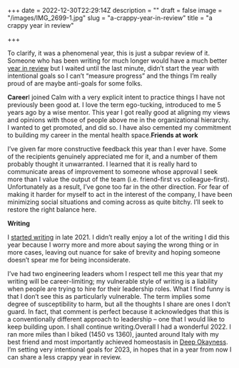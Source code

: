 +++
date = 2022-12-30T22:29:14Z
description = ""
draft = false
image = "/images/IMG_2699-1.jpg"
slug = "a-crappy-year-in-review"
title = "a crappy year in review"

+++


To clarify, it was a phenomenal year, this is just a subpar review of it. Someone who has been writing for much longer would have a much better [year in review](https://lethain.com/2022-in-review/) but I waited until the last minute, didn’t start the year with intentional goals so I can’t “measure progress” and the things I’m really proud of are maybe anti-goals for some folks.

**Career**I joined Calm with a very explicit intent to practice things I have not previously been good at. I love the term ego-tucking, introduced to me 5 years ago by a wise mentor. This year I got really good at aligning my views and opinions with those of people above me in the organizational hierarchy. I wanted to get promoted, and did so. I have also cemented my commitment to building my career in the mental health space.**Friends at work**

I’ve given far more constructive feedback this year than I ever have. Some of the recipients genuinely appreciated me for it, and a number of them probably thought it unwarranted. I learned that it is really hard to communicate areas of improvement to someone whose approval I seek more than I value the output of the team (i.e. friend-first vs colleague-first). Unfortunately as a result, I’ve gone too far in the other direction. For fear of making it harder for myself to act in the interest of the company, I have been minimizing social situations and coming across as quite bitchy. I’ll seek to restore the right balance here.

**Writing**

I [started writing](/intro/) in late 2021. I didn’t really enjoy a lot of the writing I did this year because I worry more and more about saying the wrong thing or in more cases, leaving out nuance for sake of brevity and hoping someone doesn’t spear me for being inconsiderate.

I’ve had two engineering leaders whom I respect tell me this year that my writing will be career-limiting; my vulnerable style of writing is a liability when people are trying to hire for their leadership roles. What I find funny is that I don’t see this as particularly vulnerable. The term implies some degree of susceptibility to harm, but all the thoughts I share are ones I don’t guard. In fact, that comment is perfect because it acknowledges that this is a conventionally different approach to leadership – one that I would like to keep building upon. I shall continue writing.Overall I had a wonderful 2022. I ran more miles than I biked (1450 vs 1360), jaunted around Italy with my best friend and most importantly achieved homeostasis in [Deep Okayness](https://sashachapin.substack.com/p/how-i-attained-persistent-self-love). I’m setting very intentional goals for 2023, in hopes that in a year from now I can share a less crappy year in review.

